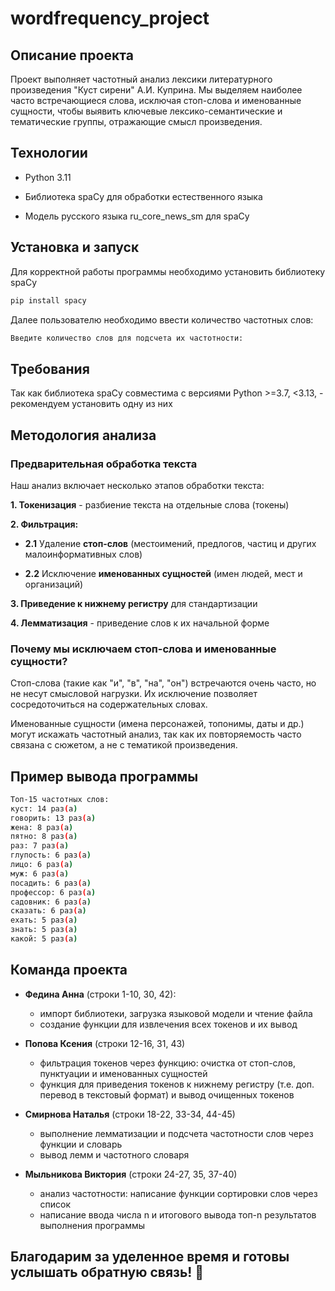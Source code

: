 # wordfrequency_project
## Описание проекта
Проект выполняет частотный анализ лексики литературного произведения "Куст сирени" А.И. Куприна. Мы выделяем наиболее часто встречающиеся слова, исключая стоп-слова и именованные сущности, чтобы выявить ключевые лексико-семантические и тематические группы, отражающие смысл произведения. 

## Технологии
- Python 3.11

- Библиотека spaCy для обработки естественного языка

- Модель русского языка ru_core_news_sm для spaCy

## Установка и запуск
Для корректной работы программы необходимо установить библиотеку spaCy 
```sh
pip install spacy
```
Далее пользователю необходимо ввести количество частотных слов:
```sh
Введите количество слов для подсчета их частотности:
```

## Требования
Так как библиотека spaCy совместима с версиями Python >=3.7, <3.13, - рекомендуем установить одну из них

## Методология анализа
### Предварительная обработка текста
Наш анализ включает несколько этапов обработки текста:

**1. Токенизация** - разбиение текста на отдельные слова (токены)

**2. Фильтрация:**

  - **2.1** Удаление **стоп-слов** (местоимений, предлогов, частиц и других малоинформативных слов)

  - **2.2** Исключение **именованных сущностей** (имен людей, мест и организаций)

**3. Приведение к нижнему регистру** для стандартизации

**4. Лемматизация** - приведение слов к их начальной форме

### Почему мы исключаем стоп-слова и именованные сущности?
Стоп-слова (такие как "и", "в", "на", "он") встречаются очень часто, но не несут смысловой нагрузки. Их исключение позволяет сосредоточиться на содержательных словах.

Именованные сущности (имена персонажей, топонимы, даты и др.) могут искажать частотный анализ, так как их повторяемость часто связана с сюжетом, а не с тематикой произведения.

## Пример вывода программы
```sh
Топ-15 частотных слов:
куст: 14 раз(а)
говорить: 13 раз(а)
жена: 8 раз(а) 
пятно: 8 раз(а)
раз: 7 раз(а)
глупость: 6 раз(а)
лицо: 6 раз(а)
муж: 6 раз(а)
посадить: 6 раз(а)
профессор: 6 раз(а)
садовник: 6 раз(а)
сказать: 6 раз(а)
ехать: 5 раз(а)
знать: 5 раз(а)
какой: 5 раз(а)
```

## Команда проекта
- **Федина Анна** (строки 1-10, 30, 42):
  - импорт библиотеки, загрузка языковой модели и чтение файла
  - создание функции для извлечения всех токенов и их вывод

- **Попова Ксения** (строки 12-16, 31, 43)
  - фильтрация токенов через функцию: очистка от стоп-слов, пунктуации и именованных сущностей
  - функция для приведения токенов к нижнему регистру (т.е. доп. перевод в текстовый формат) и вывод очищенных токенов

- **Смирнова Наталья** (строки 18-22, 33-34, 44-45)
  - выполнение лемматизации и подсчета частотности слов через функции и словарь
  - вывод лемм и частотного словаря

- **Мыльникова Виктория** (строки 24-27, 35, 37-40)
  - анализ частотности: написание функции сортировки слов через список
  - написание ввода числа n и итогового вывода топ-n результатов выполнения программы

## Благодарим за уделенное время и готовы услышать обратную связь! 💓 
